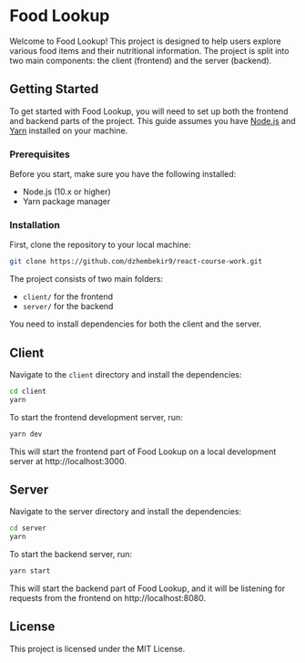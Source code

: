 # Food Lookup

Welcome to Food Lookup! This project is designed to help users explore various food items and their nutritional information. The project is split into two main components: the client (frontend) and the server (backend).

## Getting Started

To get started with Food Lookup, you will need to set up both the frontend and backend parts of the project. This guide assumes you have [Node.js](https://nodejs.org/) and [Yarn](https://yarnpkg.com/) installed on your machine.

### Prerequisites

Before you start, make sure you have the following installed:

- Node.js (10.x or higher)
- Yarn package manager

### Installation

First, clone the repository to your local machine:

```bash
git clone https://github.com/dzhembekir9/react-course-work.git
```

The project consists of two main folders:

- `client/` for the frontend
- `server/` for the backend

You need to install dependencies for both the client and the server.

## Client

Navigate to the `client` directory and install the dependencies:

```bash
cd client
yarn
```

To start the frontend development server, run:

```bash
yarn dev
```

This will start the frontend part of Food Lookup on a local development server at http://localhost:3000.

## Server

Navigate to the server directory and install the dependencies:

```bash
cd server
yarn
```

To start the backend server, run:

```bash
yarn start
```

This will start the backend part of Food Lookup, and it will be listening for requests from the frontend on http://localhost:8080.

## License

This project is licensed under the MIT License.
